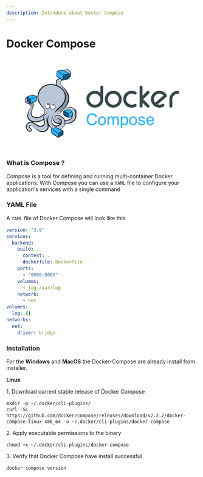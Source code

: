 ```yaml
---
description: Introduce about Docker Compose
---
```


# Docker Compose

![](.gitbook/assets/Docker-Compose.jpeg)

### What is Compose ?&#x20;

Compose is a tool for defining and running multi-container Docker applications. With Compose you can use a `YAML` file to configure your application's services with a single command&#x20;

### YAML File

A `YAML` file of Docker Compose will look like this

```yaml
version: "3.9"
services:
  backend:
    build: .
      context: .
      dockerfile: Dockerfile
    ports:
      - "8080:8080"
    volumes:
      - log:/var/log
    network:
      - net
volumes:
  log: {}
networks:
  net:
    driver: bridge
```

### Installation

For the **Windows** and **MacOS** the Docker-Compose are already install from installer.

**Linux**

1\. Download current stable release of Docker Compose

```
mkdir -p ~/.docker/cli-plugins/
curl -SL https://github.com/docker/compose/releases/download/v2.2.2/docker-compose-linux-x86_64 -o ~/.docker/cli-plugins/docker-compose
```

2\. Apply executable permissions to the binary

```
chmod +x ~/.docker/cli-plugins/docker-compose
```

3\. Verify that Docker Compose have install successful

```
docker compose version
```
